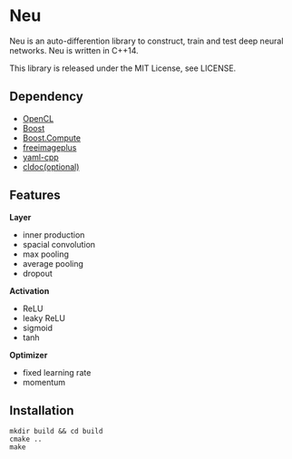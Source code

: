 Neu
===

Neu is an auto-differention library to construct, train and test deep neural networks.
Neu is written in C++14.

This library is released under the MIT License, see LICENSE.

Dependency
---

- [OpenCL](https://www.khronos.org/opencl/)
- [Boost](http://www.boost.org/)
- [Boost.Compute](https://github.com/boostorg/compute)
- [freeimageplus](http://freeimage.sourceforge.net/)
- [yaml-cpp](https://github.com/jbeder/yaml-cpp)
- [cldoc(optional)](https://jessevdk.github.io/cldoc/)

Features
---

**Layer**
- inner production
- spacial convolution
- max pooling
- average pooling
- dropout

**Activation**
- ReLU
- leaky ReLU
- sigmoid
- tanh

**Optimizer**
- fixed learning rate
- momentum

Installation
---

```
mkdir build && cd build
cmake ..
make
```
